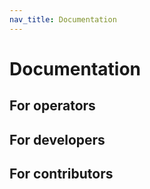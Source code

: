 ```yaml
---
nav_title: Documentation
---
```


# Documentation

<div class="grid grid-cols-3">
  <div>
    <h2>For operators</h2>
  </div>
  <div>
    <h2>For developers</h2>
  </div>
  <div>
    <h2>For contributors</h2>
  </div>
</div>
